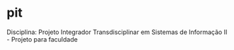 # pit
Disciplina: Projeto Integrador Transdisciplinar em Sistemas de Informação II - Projeto para faculdade
